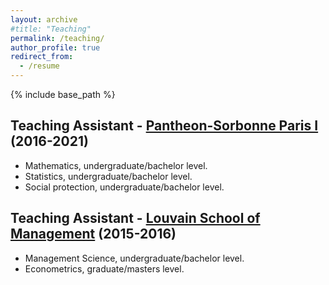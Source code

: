 ```yaml
---
layout: archive
#title: "Teaching"
permalink: /teaching/
author_profile: true
redirect_from:
  - /resume
---
```


{% include base_path %}

Teaching Assistant - [Pantheon-Sorbonne Paris I](http://www.pantheonsorbonne.fr/) (2016-2021)
---

* Mathematics, undergraduate/bachelor level.
* Statistics, undergraduate/bachelor level.
* Social protection, undergraduate/bachelor level.

Teaching Assistant - [Louvain School of Management](https://uclouvain.be/fr/facultes/lsm) (2015-2016)
---

* Management Science, undergraduate/bachelor level.
* Econometrics, graduate/masters level.

